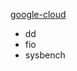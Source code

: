 [google-cloud](https://cloud.google.com/compute/docs/disks/benchmarking-pd-performance)

- dd
- fio
- sysbench